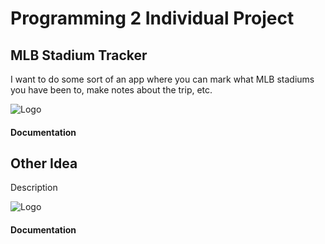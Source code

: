 # Programming 2 Individual Project

## MLB Stadium Tracker
I want to do some sort of an app where you can mark what MLB stadiums you have been to, make notes about the trip, etc.

![Logo]()

#### Documentation


## Other Idea

Description

![Logo]()

#### Documentation
